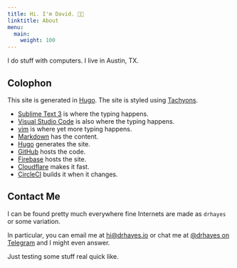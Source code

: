 ```yaml
---
title: Hi. I'm David. 👋🏽
linktitle: About
menu:
  main:
    weight: 100
---
```


I do stuff with computers. I live in Austin, TX.

## Colophon

This site is generated in [Hugo]. The site is styled using [Tachyons].

* [Sublime Text 3][sublime] is where the typing happens.
* [Visual Studio Code][vsc] is also where the typing happens.
* [vim] is where yet more typing happens.
* [Markdown] has the content.
* [Hugo] generates the site.
* [GitHub] hosts the code.
* [Firebase] hosts the site.
* [Cloudflare] makes it fast.
* [CircleCI] builds it when it changes.

## Contact Me

I can be found pretty much everywhere fine Internets are made as `drhayes` or some variation.

In particular, you can email me at <hi@drhayes.io> or chat me at [@drhayes on Telegram][telegram] and I might even answer.

Just testing some stuff real quick like.

[sublime]: https://www.sublimetext.com/3
[vsc]: https://code.visualstudio.com/
[vim]: https://www.vim.org/
[markdown]: https://daringfireball.net/projects/markdown/
[hugo]: https://gohugo.io/
[github]: https://github.com/
[firebase]: https://firebase.google.com/
[cloudflare]: https://www.cloudflare.com/
[circleci]: https://circleci.com/
[telegram]: https://t.me/drhayes
[tachyons]: https://tachyons.io/
